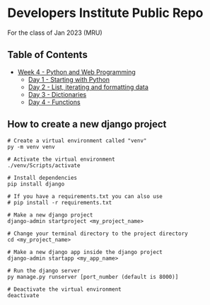 # Developers Institute Public Repo

For the class of Jan 2023 (MRU)

## Table of Contents

- [Week 4 - Python and Web Programming](/week_4/)
  - [Day 1 - Starting with Python](/week_4/day_1/)
  - [Day 2 - List, iterating and formatting data ](/week_4/day_2/)
  - [Day 3 - Dictionaries](/week_4/day_3/)
  - [Day 4 - Functions](/week_4/day_4/)

## How to create a new django project

```shell
# Create a virtual environment called "venv"
py -m venv venv

# Activate the virtual environment
./venv/Scripts/activate

# Install dependencies
pip install django

# If you have a requirements.txt you can also use
# pip install -r requirements.txt

# Make a new django project
django-admin startproject <my_project_name>

# Change your terminal directory to the project directory
cd <my_project_name>

# Make a new django app inside the django project
django-admin startapp <my_app_name>

# Run the django server
py manage.py runserver [port_number (default is 8000)]

# Deactivate the virtual environment
deactivate
```
